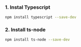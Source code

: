 ### 1. Instal Typescript

```bash
npm install typescript --save-dev
```

### 2. Install ts-node

```bash
npm install ts-node --save-dev
```

